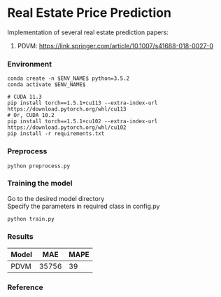 # Real Estate Price Prediction
Implementation of several real estate prediction papers:
1. PDVM: https://link.springer.com/article/10.1007/s41688-018-0027-0



### Environment
``` 
conda create -n $ENV_NAME$ python=3.5.2
conda activate $ENV_NAME$

# CUDA 11.3
pip install torch==1.5.1+cu113 --extra-index-url https://download.pytorch.org/whl/cu113 
# Or, CUDA 10.2 
pip install torch==1.5.1+cu102 --extra-index-url https://download.pytorch.org/whl/cu102 
pip install -r requirements.txt
```

### Preprocess
```
python preprocess.py
```

### Training the model
Go to the desired model directory \
Specify the parameters in required class in config.py
```
python train.py
```

### Results
| Model | MAE | MAPE |
|-------|--|--|
| PDVM | 35756 | 39 |

### Reference
